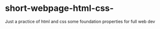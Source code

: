 # short-webpage-html-css-
Just a practice of html and css some foundation properties for full web dev
